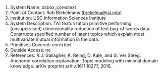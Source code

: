 1) System Name: dsbox_corextext
2) Point of Contact: Rob Brekelmans (brekelma@isi.edu)
3) Institution: USC Information Sciences Institute
4) System Description: TA1 featurization primitive performing (unsupervised) dimensionality reduction of text bag-of-words data.  Constructs specified number of latent topics which explain most multivariate mutual information in the data.
5) Primitives Covered: corextext
6) Outside Access: no
7) References:  R.J. Gallagher, K. Reing, D. Kale, and G. Ver Steeg. Anchored correlation explanation: Topic modeling with minimal domain knowledge. arXiv preprint arXiv:1611.10277, 2016.